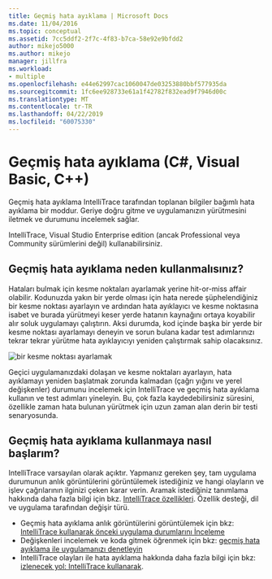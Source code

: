 ```yaml
---
title: Geçmiş hata ayıklama | Microsoft Docs
ms.date: 11/04/2016
ms.topic: conceptual
ms.assetid: 7cc5ddf2-2f7c-4f83-b7ca-58e92e9bfdd2
author: mikejo5000
ms.author: mikejo
manager: jillfra
ms.workload:
- multiple
ms.openlocfilehash: e44e62997cac1060047de03253880bbf577935da
ms.sourcegitcommit: 1fc6ee928733e61a1f42782f832ead9f7946d00c
ms.translationtype: MT
ms.contentlocale: tr-TR
ms.lasthandoff: 04/22/2019
ms.locfileid: "60075330"
---
```

# <a name="historical-debugging-c-visual-basic-c"></a>Geçmiş hata ayıklama (C#, Visual Basic, C++)

Geçmiş hata ayıklama IntelliTrace tarafından toplanan bilgiler bağımlı hata ayıklama bir moddur. Geriye doğru gitme ve uygulamanızın yürütmesini iletmek ve durumunu incelemek sağlar.

 IntelliTrace, Visual Studio Enterprise edition (ancak Professional veya Community sürümlerini değil) kullanabilirsiniz.

## <a name="why-use-historical-debugging"></a>Geçmiş hata ayıklama neden kullanmalısınız?

 Hataları bulmak için kesme noktaları ayarlamak yerine hit-or-miss affair olabilir. Kodunuzda yakın bir yerde olması için hata nerede şüphelendiğiniz bir kesme noktası ayarlayın ve ardından hata ayıklayıcı ve kesme noktasına isabet ve burada yürütmeyi keser yerde hatanın kaynağını ortaya koyabilir alır soluk uygulamayı çalıştırın. Aksi durumda, kod içinde başka bir yerde bir kesme noktası ayarlamayı deneyin ve sorun bulana kadar test adımlarınızı tekrar tekrar yürütme hata ayıklayıcıyı yeniden çalıştırmak sahip olacaksınız.

 ![bir kesme noktası ayarlamak](../debugger/media/breakpointprocesa.png "BreakpointProcesa")

 Geçici uygulamanızdaki dolaşan ve kesme noktaları ayarlayın, hata ayıklamayı yeniden başlatmak zorunda kalmadan (çağrı yığını ve yerel değişkenler) durumunu incelemek için IntelliTrace ve geçmiş hata ayıklama kullanın ve test adımları yineleyin. Bu, çok fazla kaydedebilirsiniz süresini, özellikle zaman hata bulunan yürütmek için uzun zaman alan derin bir testi senaryosunda.

## <a name="how-do-i-start-using-historical-debugging"></a>Geçmiş hata ayıklama kullanmaya nasıl başlarım?

IntelliTrace varsayılan olarak açıktır. Yapmanız gereken şey, tam uygulama durumunun anlık görüntülerini görüntülemek istediğiniz ve hangi olayların ve işlev çağrılarının ilginizi çeken karar verin. Aramak istediğiniz tanımlama hakkında daha fazla bilgi için bkz. [IntelliTrace özellikleri](../debugger/intellitrace-features.md). Özellik desteği, dil ve uygulama tarafından değişir türü.

- Geçmiş hata ayıklama anlık görüntülerini görüntülemek için bkz: [IntelliTrace kullanarak önceki uygulama durumlarını İnceleme](../debugger/view-historical-application-state.md)
- Değişkenleri incelemek ve koda gitmek öğrenmek için bkz: [geçmiş hata ayıklama ile uygulamanızı denetleyin](../debugger/historical-debugging-inspect-app.md)
- IntelliTrace olayları ile hata ayıklama hakkında daha fazla bilgi için bkz: [izlenecek yol: IntelliTrace kullanarak](../debugger/walkthrough-using-intellitrace.md).